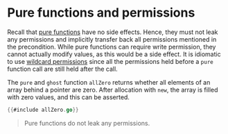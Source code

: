 # Pure functions and permissions

Recall that [pure functions](../01/pure.md) have no side effects.
Hence, they must not leak any permissions and implicitly transfer back all permissions mentioned in the precondition.
While pure functions can require write permission, they cannot actually modify values, as this would be a side effect.
It is idiomatic to use [wildcard permissions](wildcard-permission.md) since all the permissions held before a `pure` function call are still held after the call.
<!-- TODO maybe mention that it even an error to have them in the postcondition -->

The `pure` and `ghost` function `allZero` returns whether all elements of an array behind a pointer are zero.
After allocation with `new`, the array is filled with zero values, and this can be asserted.

``` go verifies
{{#include allZero.go}}
```


> Pure functions do not leak any permissions.

